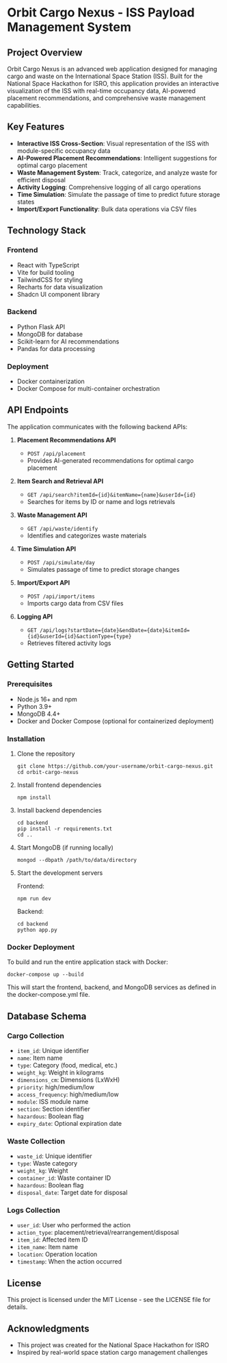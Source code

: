 
# Orbit Cargo Nexus - ISS Payload Management System

## Project Overview
Orbit Cargo Nexus is an advanced web application designed for managing cargo and waste on the International Space Station (ISS). Built for the National Space Hackathon for ISRO, this application provides an interactive visualization of the ISS with real-time occupancy data, AI-powered placement recommendations, and comprehensive waste management capabilities.

## Key Features
- **Interactive ISS Cross-Section**: Visual representation of the ISS with module-specific occupancy data
- **AI-Powered Placement Recommendations**: Intelligent suggestions for optimal cargo placement
- **Waste Management System**: Track, categorize, and analyze waste for efficient disposal
- **Activity Logging**: Comprehensive logging of all cargo operations
- **Time Simulation**: Simulate the passage of time to predict future storage states
- **Import/Export Functionality**: Bulk data operations via CSV files

## Technology Stack

### Frontend
- React with TypeScript
- Vite for build tooling
- TailwindCSS for styling
- Recharts for data visualization
- Shadcn UI component library

### Backend
- Python Flask API
- MongoDB for database
- Scikit-learn for AI recommendations
- Pandas for data processing

### Deployment
- Docker containerization
- Docker Compose for multi-container orchestration

## API Endpoints

The application communicates with the following backend APIs:

1. **Placement Recommendations API**
   - `POST /api/placement`
   - Provides AI-generated recommendations for optimal cargo placement

2. **Item Search and Retrieval API**
   - `GET /api/search?itemId={id}&itemName={name}&userId={id}`
   - Searches for items by ID or name and logs retrievals

3. **Waste Management API**
   - `GET /api/waste/identify`
   - Identifies and categorizes waste materials

4. **Time Simulation API**
   - `POST /api/simulate/day`
   - Simulates passage of time to predict storage changes

5. **Import/Export API**
   - `POST /api/import/items`
   - Imports cargo data from CSV files

6. **Logging API**
   - `GET /api/logs?startDate={date}&endDate={date}&itemId={id}&userId={id}&actionType={type}`
   - Retrieves filtered activity logs

## Getting Started

### Prerequisites
- Node.js 16+ and npm
- Python 3.9+
- MongoDB 4.4+
- Docker and Docker Compose (optional for containerized deployment)

### Installation

1. Clone the repository
   ```
   git clone https://github.com/your-username/orbit-cargo-nexus.git
   cd orbit-cargo-nexus
   ```

2. Install frontend dependencies
   ```
   npm install
   ```

3. Install backend dependencies
   ```
   cd backend
   pip install -r requirements.txt
   cd ..
   ```

4. Start MongoDB (if running locally)
   ```
   mongod --dbpath /path/to/data/directory
   ```

5. Start the development servers

   Frontend:
   ```
   npm run dev
   ```

   Backend:
   ```
   cd backend
   python app.py
   ```

### Docker Deployment

To build and run the entire application stack with Docker:

```
docker-compose up --build
```

This will start the frontend, backend, and MongoDB services as defined in the docker-compose.yml file.

## Database Schema

### Cargo Collection
- `item_id`: Unique identifier
- `name`: Item name
- `type`: Category (food, medical, etc.)
- `weight_kg`: Weight in kilograms
- `dimensions_cm`: Dimensions (LxWxH)
- `priority`: high/medium/low
- `access_frequency`: high/medium/low
- `module`: ISS module name
- `section`: Section identifier
- `hazardous`: Boolean flag
- `expiry_date`: Optional expiration date

### Waste Collection
- `waste_id`: Unique identifier
- `type`: Waste category
- `weight_kg`: Weight
- `container_id`: Waste container ID
- `hazardous`: Boolean flag
- `disposal_date`: Target date for disposal

### Logs Collection
- `user_id`: User who performed the action
- `action_type`: placement/retrieval/rearrangement/disposal
- `item_id`: Affected item ID
- `item_name`: Item name
- `location`: Operation location
- `timestamp`: When the action occurred

## License
This project is licensed under the MIT License - see the LICENSE file for details.

## Acknowledgments
- This project was created for the National Space Hackathon for ISRO
- Inspired by real-world space station cargo management challenges
